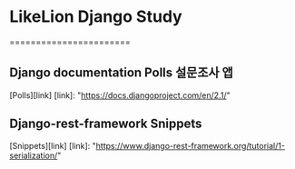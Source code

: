 # LikeLion Django Study
=======================
## Django documentation Polls 설문조사 앱
[Polls][link]
[link]: "https://docs.djangoproject.com/en/2.1/"

## Django-rest-framework Snippets
[Snippets][link]
[link]: "https://www.django-rest-framework.org/tutorial/1-serialization/"